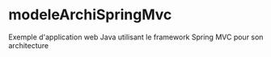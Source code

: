 ﻿# modeleArchiSpringMvc
Exemple d'application web Java utilisant le framework Spring MVC pour son architecture
